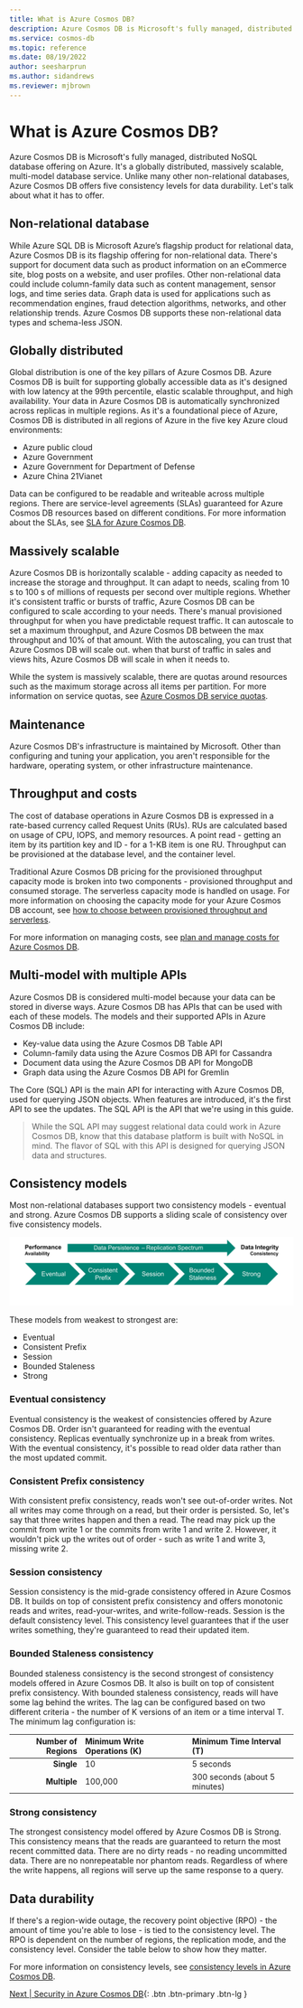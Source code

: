 ```yaml
---
title: What is Azure Cosmos DB?
description: Azure Cosmos DB is Microsoft's fully managed, distributed NoSQL database offering on Azure.
ms.service: cosmos-db
ms.topic: reference
ms.date: 08/19/2022
author: seesharprun
ms.author: sidandrews
ms.reviewer: mjbrown
---
```


# What is Azure Cosmos DB?

Azure Cosmos DB is Microsoft's fully managed, distributed NoSQL database offering on Azure. It's a globally distributed, massively scalable, multi-model database service. Unlike many other non-relational databases, Azure Cosmos DB offers five consistency levels for data durability. Let's talk about what it has to offer.

## Non-relational database

While Azure SQL DB is Microsoft Azure’s flagship product for relational data, Azure Cosmos DB is its flagship offering for non-relational data. There's support for document data such as product information on an eCommerce site, blog posts on a website, and user profiles. Other non-relational data could include column-family data such as content management, sensor logs, and time series data. Graph data is used for applications such as recommendation engines, fraud detection algorithms, networks, and other relationship trends. Azure Cosmos DB supports these non-relational data types and schema-less JSON.

## Globally distributed

Global distribution is one of the key pillars of Azure Cosmos DB. Azure Cosmos DB is built for supporting globally accessible data as it's designed with low latency at the 99th percentile, elastic scalable throughput, and high availability. Your data in Azure Cosmos DB is automatically synchronized across replicas in multiple regions. As it's a foundational piece of Azure, Cosmos DB is distributed in all regions of Azure in the five key Azure cloud environments:

* Azure public cloud
* Azure Government
* Azure Government for Department of Defense
* Azure China 21Vianet

Data can be configured to be readable and writeable across multiple regions. There are service-level agreements (SLAs) guaranteed for Azure Cosmos DB resources based on different conditions. For more information about the SLAs, see [SLA for Azure Cosmos DB](https://azure.microsoft.com/support/legal/sla/cosmos-db/).

## Massively scalable

Azure Cosmos DB is horizontally scalable - adding capacity as needed to increase the storage and throughput. It can adapt to needs, scaling from 10 s to 100 s of millions of requests per second over multiple regions. Whether it's consistent traffic or bursts of traffic, Azure Cosmos DB can be configured to scale according to your needs. There's manual provisioned throughput  for when you have predictable request traffic. It can autoscale to set a maximum throughput, and Azure Cosmos DB between the max throughput and 10% of that amount. With the autoscaling, you can trust that Azure Cosmos DB will scale out. when that burst of traffic in sales and views hits, Azure Cosmos DB will scale in when it needs to.

While the system is massively scalable, there are quotas around resources such as the maximum storage across all items per partition. For more information on service quotas, see [Azure Cosmos DB service quotas](../../concepts-limits.md).

## Maintenance

Azure Cosmos DB's infrastructure is maintained by Microsoft. Other than configuring and tuning your application, you aren't responsible for the hardware, operating system, or other infrastructure maintenance.

## Throughput and costs

The cost of database operations in Azure Cosmos DB is expressed in a rate-based currency called Request Units (RUs). RUs are calculated based on usage of CPU, IOPS, and memory resources. A point read - getting an item by its partition key and ID - for a 1-KB item is one RU. Throughput can be provisioned at the database level, and the container level.

Traditional Azure Cosmos DB pricing for the provisioned throughput capacity mode is broken into two components - provisioned throughput and consumed storage. The serverless capacity mode is handled on usage. For more information on choosing the capacity mode for your Azure Cosmos DB account, see [how to choose between provisioned throughput and serverless](../../throughput-serverless.md).

For more information on managing costs, see [plan and manage costs for Azure Cosmos DB](../../plan-manage-costs.md).

## Multi-model with multiple APIs

Azure Cosmos DB is considered multi-model because your data can be stored in diverse ways. Azure Cosmos DB has APIs that can be used with each of these models. The models and their supported APIs in Azure Cosmos DB include:

* Key-value data using the Azure Cosmos DB Table API
* Column-family data using the Azure Cosmos DB API for Cassandra
* Document data using the Azure Cosmos DB API for MongoDB
* Graph data using the Azure Cosmos DB API for Gremlin

The Core (SQL) API is the main API for interacting with Azure Cosmos DB, used for querying JSON objects. When features are introduced, it's the first API to see the updates. The SQL API is the API that we're using in this guide.

> While the SQL API may suggest relational data could work in Azure Cosmos DB, know that this database platform is built with NoSQL in mind. The flavor of SQL with this API is designed for querying JSON data and structures.

## Consistency models

Most non-relational databases support two consistency models - eventual and strong. Azure Cosmos DB supports a sliding scale of consistency over five consistency models.

![Diagram of consistency scale in this order: Eventual, Consistent Prefix, Session, Bounded Staleness, and Strong. An arrow illustrates the spectrum of data persistence and replication. The spectrum starts with performance and availability with the starting consistency (Eventual) and ends with Data integrity and consistency with the ending consistency (Strong).](media/intro-cosmos/consistency_scale.svg)

These models from weakest to strongest are:

* Eventual
* Consistent Prefix
* Session
* Bounded Staleness
* Strong

### Eventual consistency

Eventual consistency is the weakest of consistencies offered by Azure Cosmos DB. Order isn't guaranteed for reading with the eventual consistency. Replicas eventually synchronize up in a break from writes. With the eventual consistency, it's possible to read older data rather than the most updated commit.

### Consistent Prefix consistency

With consistent prefix consistency, reads won't see out-of-order writes. Not all writes may come through on a read, but their order is persisted. So, let's say that three writes happen and then a read. The read may pick up the commit from write 1 or the commits from write 1 and write 2. However, it wouldn't pick up the writes out of order - such as write 1 and write 3, missing write 2.

### Session consistency

Session consistency is the mid-grade consistency offered in Azure Cosmos DB. It builds on top of consistent prefix consistency and offers monotonic reads and writes, read-your-writes, and write-follow-reads. Session is the default consistency level. This consistency level guarantees that if the user writes something, they're guaranteed to read their updated item.

### Bounded Staleness consistency

Bounded staleness consistency is the second strongest of consistency models offered in Azure Cosmos DB. It also is built on top of consistent prefix consistency. With bounded staleness consistency, reads will have some lag behind the writes. The lag can be configured based on two different criteria - the number of K versions of an item or a time interval T. The minimum lag configuration is:

| Number of Regions | Minimum Write Operations (K) | Minimum Time Interval (T) |
| ---: | :--- | :--- |
| **Single** | 10 | 5 seconds |
| **Multiple** | 100,000 | 300 seconds (about 5 minutes) |

### Strong consistency

The strongest consistency model offered by Azure Cosmos DB is Strong. This consistency means that the reads are guaranteed to return the most recent committed data. There are no dirty reads - no reading uncommitted data. There are no nonrepeatable nor phantom reads. Regardless of where the write happens, all regions will serve up the same response to a query.

## Data durability

If there's a region-wide outage, the recovery point objective (RPO) - the amount of time you're able to lose - is tied to the consistency level. The RPO is dependent on the number of regions, the replication mode, and the consistency level. Consider the table below to show how they matter.

For more information on consistency levels, see [consistency levels in Azure Cosmos DB](../../consistency-levels.md).

[Next &#124; Security in Azure Cosmos DB](security.md){: .btn .btn-primary .btn-lg }
